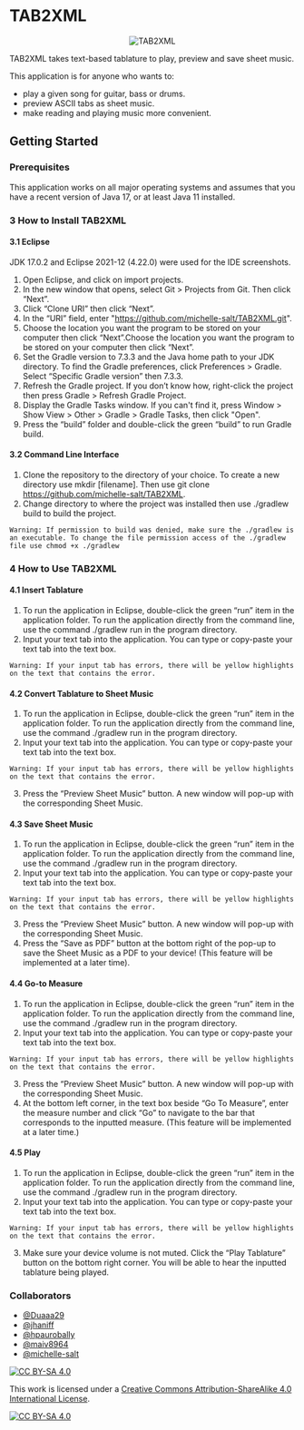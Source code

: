 # TAB2XML

<p align="center"><img src="https://github.com/michelle-salt/TAB2XML/blob/master/src/main/resources/image_assets/loading_page_background.jpg" alt="TAB2XML"></p>

TAB2XML takes text-based tablature to play, preview and save sheet music.

This application is for anyone who wants to:
- play a given song for guitar, bass or drums.
- preview ASCII tabs as sheet music.
- make reading and playing music more convenient.

## Getting Started

### Prerequisites
This application works on all major operating systems and assumes that you have a recent version of Java 17, or at least Java 11 installed.

### 3 How to Install TAB2XML

#### 3.1 Eclipse
JDK 17.0.2 and Eclipse 2021-12 (4.22.0) were used for the IDE screenshots.

1. Open Eclipse, and click on import projects.
2. In the new window that opens, select Git > Projects from Git. Then click “Next”.
3. Click “Clone URI” then click “Next”.
4. In the “URI” field, enter "https://github.com/michelle-salt/TAB2XML.git".
5. Choose the location you want the program to be stored on your computer then click “Next”.Choose the location you want the program to be stored on your computer then click “Next”.
6. Set the Gradle version to 7.3.3 and the Java home path to your JDK directory. To find the Gradle preferences, click Preferences > Gradle. Select “Specific Gradle version” then 7.3.3.
7. Refresh the Gradle project. If you don’t know how, right-click the project then press Gradle > Refresh Gradle Project.
8. Display the Gradle Tasks window. If you can't find it, press Window > Show View > Other > Gradle > Gradle Tasks, then click "Open". 
9. Press the “build” folder and double-click the green “build” to run Gradle build.

#### 3.2 Command Line Interface

1. Clone the repository to the directory of your choice. To create a new directory use mkdir [filename]. Then use git clone https://github.com/michelle-salt/TAB2XML.
2. Change directory to where the project was installed then use ./gradlew build to build the project.

```
Warning: If permission to build was denied, make sure the ./gradlew is an executable. To change the file permission access of the ./gradlew file use chmod +x ./gradlew	
```

### 4 How to Use TAB2XML
  
#### 4.1 Insert Tablature

1. To run the application in Eclipse, double-click the green “run” item in the application folder. To run the application directly from the command line, use the command ./gradlew run in the program directory.
2. Input your text tab into the application. You can type or copy-paste your text tab into the text box.
```
Warning: If your input tab has errors, there will be yellow highlights on the text that contains the error.
```

#### 4.2 Convert Tablature to Sheet Music

1. To run the application in Eclipse, double-click the green “run” item in the application folder. To run the application directly from the command line, use the command ./gradlew run in the program directory.
2. Input your text tab into the application. You can type or copy-paste your text tab into the text box.
```
Warning: If your input tab has errors, there will be yellow highlights on the text that contains the error.
```
3. Press the “Preview Sheet Music” button. A new window will pop-up with the corresponding Sheet Music.

#### 4.3 Save Sheet Music

1. To run the application in Eclipse, double-click the green “run” item in the application folder. To run the application directly from the command line, use the command ./gradlew run in the program directory.
2. Input your text tab into the application. You can type or copy-paste your text tab into the text box.
```
Warning: If your input tab has errors, there will be yellow highlights on the text that contains the error.
```
3. Press the “Preview Sheet Music” button. A new window will pop-up with the corresponding Sheet Music.
4. Press the “Save as PDF” button at the bottom right of the pop-up to save the Sheet Music as a PDF to your device! (This feature will be implemented at a later time).
  
#### 4.4 Go-to Measure

1. To run the application in Eclipse, double-click the green “run” item in the application folder. To run the application directly from the command line, use the command ./gradlew run in the program directory.
2. Input your text tab into the application. You can type or copy-paste your text tab into the text box.
```
Warning: If your input tab has errors, there will be yellow highlights on the text that contains the error.
```
3. Press the “Preview Sheet Music” button. A new window will pop-up with the corresponding Sheet Music.
4. At the bottom left corner, in the text box beside “Go To Measure”, enter the measure number and click “Go” to navigate to the bar that corresponds to the inputted measure. (This feature will be implemented at a later time.)
  
#### 4.5 Play

1. To run the application in Eclipse, double-click the green “run” item in the application folder. To run the application directly from the command line, use the command ./gradlew run in the program directory.
2. Input your text tab into the application. You can type or copy-paste your text tab into the text box.
```
Warning: If your input tab has errors, there will be yellow highlights on the text that contains the error.
```
3. Make sure your device volume is not muted. Click the “Play Tablature” button on the bottom right corner. You will be able to hear the inputted tablature being played.

### Collaborators

- [@Duaaa29](https://github.com/Duaaa29)
- [@jhaniff](https://github.com/jhaniff)
- [@hpaurobally](https://github.com/hpaurobally)
- [@maiv8964](https://github.com/maiv8964)
- [@michelle-salt](https://github.com/michelle-salt)

[![CC BY-SA 4.0][cc-by-sa-shield]][cc-by-sa]

This work is licensed under a
[Creative Commons Attribution-ShareAlike 4.0 International License][cc-by-sa].

[![CC BY-SA 4.0][cc-by-sa-image]][cc-by-sa]

[cc-by-sa]: http://creativecommons.org/licenses/by-sa/4.0/
[cc-by-sa-image]: https://licensebuttons.net/l/by-sa/4.0/88x31.png
[cc-by-sa-shield]: https://img.shields.io/badge/License-CC%20BY--SA%204.0-lightgrey.svg
